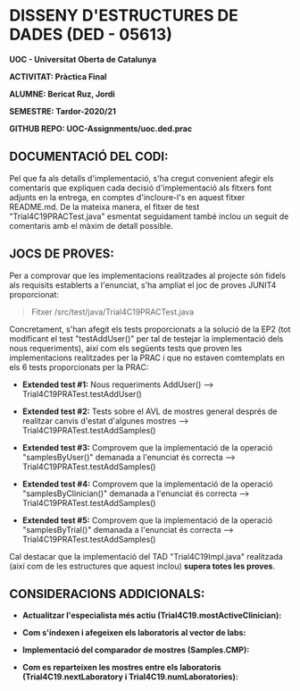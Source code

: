 # DISSENY D'ESTRUCTURES DE DADES (DED - 05613)

**UOC - Universitat Oberta de Catalunya**

**ACTIVITAT: Pràctica Final** 

**ALUMNE: Bericat Ruz, Jordi** 

**SEMESTRE: Tardor-2020/21** 

**GITHUB REPO: UOC-Assignments/uoc.ded.prac** 


## DOCUMENTACIÓ DEL CODI:

Pel que fa als detalls d'implementació, s'ha cregut convenient afegir els comentaris que expliquen cada decisió d'implementació als fitxers font adjunts en la entrega, en comptes d'incloure-l's en aquest fitxer README.md. De la mateixa manera, el fitxer de test "Trial4C19PRACTest.java" esmentat seguidament també inclou un seguit de comentaris amb el màxim de detall possible. 
 
## JOCS DE PROVES:

Per a comprovar que les implementacions realitzades al projecte són fidels als requisits establerts a l'enunciat, s'ha ampliat el joc de proves JUNIT4 proporcionat:

>Fitxer /src/test/java/Trial4C19PRACTest.java
 
Concretament, s'han afegit els tests proporcionats a la solució de la EP2 (tot modificant el test "testAddUser()" per tal de testejar la implementació dels nous requeriments), així com els següents tests que proven les implementacions realitzades per la PRAC i que no estaven comtemplats en els 6 tests proporcionats per la PRAC:   

 - **Extended test #1:** Nous requeriments AddUser() --> Trial4C19PRATest.testAddUser()
 
 - **Extended test #2:** Tests sobre el AVL de mostres general després de realitzar canvis d'estat d'algunes mostres --> Trial4C19PRATest.testAddSamples()
 
 - **Extended test #3:** Comprovem que la implementació de la operació "samplesByUser()" demanada a l'enunciat és correcta --> Trial4C19PRATest.testAddSamples()
 
 - **Extended test #4:** Comprovem que la implementació de la operació "samplesByClinician()" demanada a l'enunciat és correcta --> Trial4C19PRATest.testAddSamples()
 
 - **Extended test #5:** Comprovem que la implementació de la operació "samplesByTrial()" demanada a l'enunciat és correcta --> Trial4C19PRATest.testAddSamples()

Cal destacar que la implementació del TAD "Trial4C19Impl.java" realitzada (així com de les estructures que aquest inclou) **supera totes les proves**.

## CONSIDERACIONS ADDICIONALS:

- **Actualitzar l'especialista més actiu (Trial4C19.mostActiveClinician):**

- **Com s'índexen i afegeixen els laboratoris al vector de labs:**

- **Implementació del comparador de mostres (Samples.CMP):**

- **Com es reparteixen les mostres entre els laboratoris (Trial4C19.nextLaboratory i Trial4C19.numLaboratories):**
